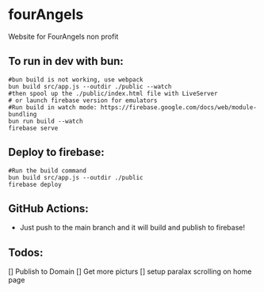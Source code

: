 # fourAngels
Website for FourAngels non profit

## To run in dev with bun: 
```
#bun build is not working, use webpack
bun build src/app.js --outdir ./public --watch 
#then spool up the ./public/index.html file with LiveServer 
# or launch firebase version for emulators 
#Run build in watch mode: https://firebase.google.com/docs/web/module-bundling
bun run build --watch
firebase serve 
```
## Deploy to firebase: 
```
#Run the build command
bun build src/app.js --outdir ./public
firebase deploy
```

## GitHub Actions: 
* Just push to the main branch and it will build and publish to firebase! 

## Todos: 
[] Publish to Domain
[] Get more picturs 
[] setup paralax scrolling on home page
